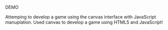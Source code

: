DEMO

Attemping to develop a game using the canvas interface with JavaScript manuplation.
Used canvas to develop a game using HTML5 and JavaScript!
